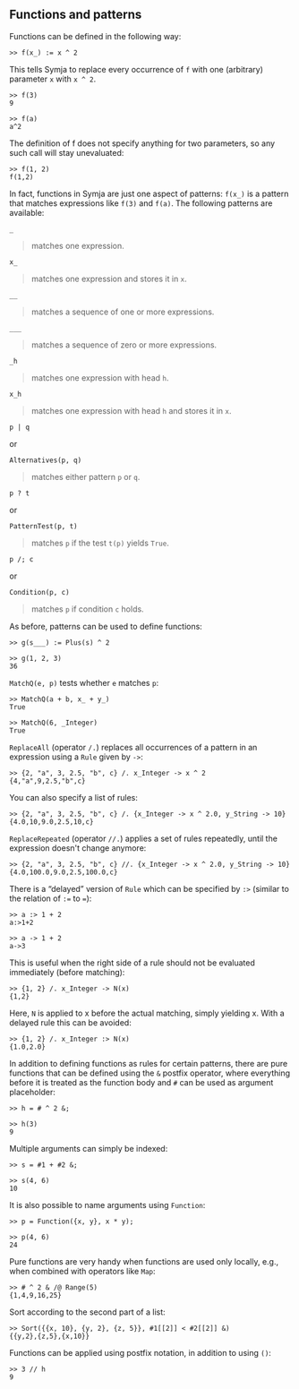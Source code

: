 ## Functions and patterns

Functions can be defined in the following way:

```
>> f(x_) := x ^ 2
```

This tells Symja to replace every occurrence of `f` with one (arbitrary) parameter `x` with `x ^ 2`.

```
>> f(3)
9

>> f(a)
a^2
```

The definition of f does not specify anything for two parameters, so any such call will stay unevaluated:

```
>> f(1, 2)
f(1,2)
```

In fact, functions in Symja are just one aspect of patterns: 
`f(x_)` is a pattern that matches expressions like `f(3)` and `f(a)`. 
The following patterns are available:

```
_
```

> matches one expression.


```
x_  
```

> matches one expression and stores it in `x`.


```
__ 
```

> matches a sequence of one or more expressions.

```
___
```

> matches a sequence of zero or more expressions.

```
_h
```
> matches one expression with head `h`.

```
x_h 
```

> matches one expression with head `h` and stores it in `x`.

```
p | q
```

or

```
Alternatives(p, q)
```

> matches either pattern `p` or `q`.
	
```
p ? t
```

or

```
PatternTest(p, t)
```

> matches `p` if the test `t(p)` yields `True`.

```
p /; c
```

or 

```
Condition(p, c)
```

> matches `p` if condition `c` holds.

As before, patterns can be used to define functions:

```
>> g(s___) := Plus(s) ^ 2

>> g(1, 2, 3)
36
```

`MatchQ(e, p)` tests whether `e` matches `p`:

```
>> MatchQ(a + b, x_ + y_)
True

>> MatchQ(6, _Integer)
True
```

`ReplaceAll` (operator `/.`) replaces all occurrences of a pattern in an expression using a `Rule` given by `->`:

```
>> {2, "a", 3, 2.5, "b", c} /. x_Integer -> x ^ 2
{4,"a",9,2.5,"b",c}
```

You can also specify a list of rules:

```
>> {2, "a", 3, 2.5, "b", c} /. {x_Integer -> x ^ 2.0, y_String -> 10}
{4.0,10,9.0,2.5,10,c}
```

`ReplaceRepeated` (operator `//.`) applies a set of rules repeatedly, until the expression doesn't change anymore:

```
>> {2, "a", 3, 2.5, "b", c} //. {x_Integer -> x ^ 2.0, y_String -> 10}
{4.0,100.0,9.0,2.5,100.0,c}
```

There is a “delayed” version of `Rule` which can be specified by `:>` (similar to the relation of `:=` to `=`):

```
>> a :> 1 + 2
a:>1+2

>> a -> 1 + 2
a->3
```

This is useful when the right side of a rule should not be evaluated immediately (before matching):

```
>> {1, 2} /. x_Integer -> N(x)
{1,2}
```

Here, `N` is applied to x before the actual matching, simply yielding x. With a delayed rule this can be avoided:

```
>> {1, 2} /. x_Integer :> N(x)
{1.0,2.0}
```

In addition to defining functions as rules for certain patterns, there are pure functions that can be defined using the `&` postfix operator, where everything before it is treated as the function body and `#` can be used as argument placeholder:

```
>> h = # ^ 2 &;

>> h(3)
9
```

Multiple arguments can simply be indexed:

```
>> s = #1 + #2 &;

>> s(4, 6)
10
```

It is also possible to name arguments using `Function`:

```
>> p = Function({x, y}, x * y);

>> p(4, 6)
24
```

Pure functions are very handy when functions are used only locally, e.g., when combined with operators like `Map`:

```
>> # ^ 2 & /@ Range(5)
{1,4,9,16,25}
```

Sort according to the second part of a list:

```
>> Sort({{x, 10}, {y, 2}, {z, 5}}, #1[[2]] < #2[[2]] &)
{{y,2},{z,5},{x,10}}
```

Functions can be applied using postfix notation, in addition to using `()`:

```
>> 3 // h
9
```
